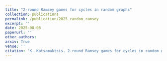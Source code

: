 ```yaml
---
title: "2-round Ramsey games for cycles in random graphs"
collection: publications
permalink: /publication/2025_random_ramsey
excerpt: ''
date: 2025-08-06
paperurl: ''
other_authors: 
arxiv: True
venue: ''
citation: 'K. Katsamaktsis. 2-round Ramsey games for cycles in random graphs. (2025).'
---
```


